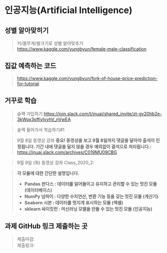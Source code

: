# 인공지능(Artificial Intelligence)

## 성별 알아맞히기
> 키/몸무게/발크기로 성별 알아맞추기 <br/>
> https://www.kaggle.com/yungbyun/female-male-classification

## 집값 예측하는 코드
> https://www.kaggle.com/yungbyun/fork-of-house-price-prediction-for-tutorial

## 거꾸로 학습
> 슬랙 가입하기
> https://join.slack.com/t/jnuai/shared_invite/zt-gy20hb2e-3kWox3sffiylvyhV_nVwEA

> 슬랙 들어가서 학습하기#1 </br>

> 9월 8일 동영상 강좌
> <b>중요! 동영상을 보고 9월 8일까지 댓글을 달아야 출석이 인정됩니다. 기간 내에 댓글을 달지 않을 경우 예외없이 결석으로 처리됩니다.:</b></br>
> https://jnuai.slack.com/archives/C019MU09CBG </br>

> 9월 9일 (화) 동영상 강좌
> Class_2020_2: 


> **각 모듈에 대한 간단한 설명입니다.**
> * **Pandas 판다스 : 데이터를 읽어들이고 유지하고 관리할 수 있는 멋진 모듈 (데이터베이스)**
> * **NumPy 넘파이 : 다양한 수치연산, 변환 기능 등을 갖는 멋진 모듈 (계산기)** 
> * **Seaborn 시본 : 데이터를 멋지게 표시하는 모듈 (엑셀)**
> * **sklearn 싸이킷런 : 머신러닝 모델을 만들 수 있는 멋진 모듈 (인공지능)**

## 과제 GitHub 링크 제출하는 곳
> 제출마감: </br>
> 제출링크: 
